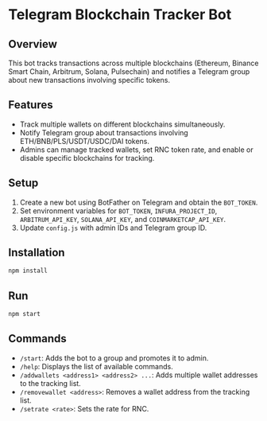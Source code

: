 # Telegram Blockchain Tracker Bot

## Overview
This bot tracks transactions across multiple blockchains (Ethereum, Binance Smart Chain, Arbitrum, Solana, Pulsechain) and notifies a Telegram group about new transactions involving specific tokens.

## Features
- Track multiple wallets on different blockchains simultaneously.
- Notify Telegram group about transactions involving ETH/BNB/PLS/USDT/USDC/DAI tokens.
- Admins can manage tracked wallets, set RNC token rate, and enable or disable specific blockchains for tracking.

## Setup
1. Create a new bot using BotFather on Telegram and obtain the `BOT_TOKEN`.
2. Set environment variables for `BOT_TOKEN`, `INFURA_PROJECT_ID`, `ARBITRUM_API_KEY`, `SOLANA_API_KEY`, and `COINMARKETCAP_API_KEY`.
3. Update `config.js` with admin IDs and Telegram group ID.

## Installation
```bash
npm install
```

## Run
```bash
npm start
```

## Commands
- `/start`: Adds the bot to a group and promotes it to admin.
- `/help`: Displays the list of available commands.
- `/addwallets <address1> <address2> ...`: Adds multiple wallet addresses to the tracking list.
- `/removewallet <address>`: Removes a wallet address from the tracking list.
- `/setrate <rate>`: Sets the rate for RNC.